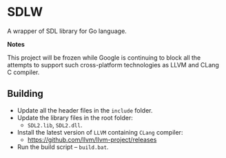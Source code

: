 # SDLW

A wrapper of SDL library for Go language. 

**Notes**

This project will be frozen while Google is continuing to block all the 
attempts to support such cross-platform technologies as LLVM and CLang C 
compiler.

## Building

* Update all the header files in the `include` folder.
* Update the library files in the root folder:
  * `SDL2.lib`, `SDL2.dll`.
* Install the latest version of `LLVM` containing `CLang` compiler:
  * https://github.com/llvm/llvm-project/releases
* Run the build script – `build.bat`.

